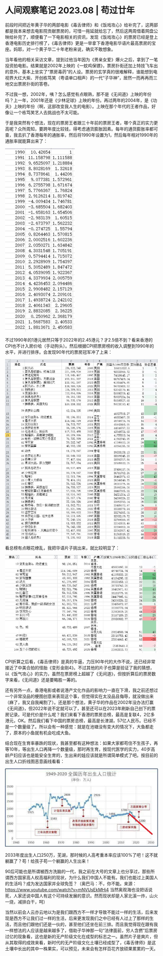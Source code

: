 # 人间观察笔记 2023.08 | 苟过廿年

前段时间把近年黄子华的两部电影《毒舌律师》和《饭戏攻心》给补完了，这两部都是我本来想去电影院贡献票房的，可惜一拖延就给忘了，然后这两周借着网盘公映给补完了，顺便看了一下电影相关的资讯，发现《饭戏攻心》的票房已经是登上香港电影历史排行榜了，《毒舌律师》更是一举拿下香港电影华语片最高票房的宝座。妈耶，对一个黄子华二十年老粉来说，确实不敢想象。​

当年看他的相关采访文章，提到过他当年因为《男亲女爱》爆火之后，拿到了一笔投资拍电影。结果就是2002年上映的《一蚊鸡保镖》，票房扑街还加上特技飞车出的意外，基本上坐实了“票房毒药”的人设。票房的玄学真的很难解释，谁能想到电视界大红大紫、开创栋笃笑（粤语单口相声）的一代“子华神”，居然一而再再而三地交出票房扑街的答卷。

不过我一想，2002年，咦？怎么感觉有点眼熟，那不是《无间道》上映的年份吗？上一年，2001年还是《少林足球》上映的年份。再过两年的2004年，是《功夫》上映的年份（啊，这部改变我人生的电影）。上映在那个年代的王者作品，好像让一个栋笃笑艺人去挑战也不太可能。

于是我突然有个想法，现在的票房王者跟三十年前的票房王者，哪个真正的实力更高呢？众所周知，要跨年度比较钱，得考虑通货膨胀因素。每年的通货膨胀率都可查，我去扒了香港每年的通胀率，然后将1990年设置为1，然后每年相对1990年的通胀率就能算出来了：

![CPI累计](../img/08_cpi累计.jpg)

不过1990年的1港元居然只等于2022年的2.45港元？才2.5倍不到？看来香港的CPI也不计入房价哈（手动狗头）。然后根据CPI把票房榜的收入调整到1990年的水平，并进行排序。会发现90年代的票房冠军冲了上来：

![票房榜](../img/08_票房榜根据cpi调整.jpg)

看总榜有点眼花缭乱，我把华语片子挑出来，就比较明显了：

![华语票房榜](../img/08_华语票房榜根据cpi调整.jpg)

CPI折算之后看，《毒舌律师》是真的牛逼，力压90年代的大作不说，还已经非常接近了中美合拍的怪胎《变形金刚4》。不过其他的片子也算是验证了我的猜想，以《饭气攻心》的实力，虽然在票房榜上超越了《无间道》，但按折算后的票房数字来看，《无间道》还是要略胜一筹的。

还有另外一点，香港电影或者说港产文化作品的影响力一直在下滑，我之前还想过一个非常没品的梗图创意来表现这个事，但觉得实在太没品且侮辱，就没做出来（麻了，我又自我阉割了）。还是那个想法，黄子华的作品在2002年没办法打赢《无间道》，但2022年说不定就可以了，甚至还可以在2023年刷新自己创下的票房记录。可是代价是什么呢？我们来看下香港的票房总榜，最高是复联4，2亿多港元，OK。然后我们看下中国的票房总榜，最高是长津湖，57亿人民币。已经不是一个数量级了。所以会有一种感觉：就是在池塘没有变大的情况下，大鱼都走了，原本的小鱼就有机会吃成大鱼。

结合现在生育率暴跌的现状，我甚至都有这种想法：如果大家都苟住不生孩子，再等10年，等出生人口再降一个数量级，那时再生育，按现代医学的实力，40岁高龄产妇应该也是能安全生育的，生出来的娃应该就是所谓简单模式了吧。按目前的出生人口折线图恶意画线看看：

![出生人口](../img/08_恶意画线.jpg)

2033年度出生人口250万，芜湖，那时候的人高考重本率应该100%了吧！这不就躺赢了？苟！给孩子苟一个躺赢的人生出来！

90后可能也是所谓被西方洗脑的一代，我之前在大号的文章上也分享过，那些所谓西方国家高人权高福利的现状，为什么我们中国人不能有。我们也能过上美国人的生活吗？成为发达国家并全球免签？（奥巴马：不，你不能。来源：https://www.youtube.com/watch?v=mNVUsEkMHj4 当然奥观海也没把话说死，人家还说中国人有这个可持续发展的意识。然而现状却是人家北溪一炸，山火一烧，减排白干，呵）

当然以前会人云亦云地以为是我们跟西方不一样才导致不能过一样的生活，后来发现是西方不让我们过一样的生活，后来更发现我们之中已经有人过上了那样的生活，而且他们跟他们还是一伙的，甚至他们还坐在前三排。而且我觉得现在跟有我一样想法的人应该是越来越多了，借助子华神那一句“法律面前，穷人含撚”后票房过亿的现象看，这也是新的无产阶级文化在成型的标志之一。虽然片子是爽片，但从其取得的成效来看，新时代的无产阶级文化土壤已经成型了，《毒舌律师》是这土壤中长出的其中一株果实，可以预见，未来会有怎样百花齐放硕果累累的一天。
